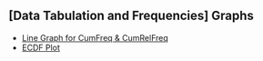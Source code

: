 ## \[Data Tabulation and Frequencies\] Graphs
- [Line Graph for CumFreq & CumRelFreq](../[SC]-Descriptive-Analytics/[SC]-Data-Visualisation/[M]-(CumFreq-&-CumRelFreq)-Line-Graph.md)
- [ECDF Plot](../[SC]-Descriptive-Analytics/[SC]-Data-Visualisation/[M]-ECDF-Plot.md)
